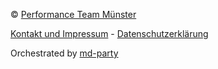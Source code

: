 &copy; [Performance Team Münster](index.html)

[Kontakt und Impressum](#Kontakt) - [Datenschutzerklärung](Datenschutzerklärung.html)

Orchestrated by [md-party][mdp]

[mdp]: https://github.com/memowe/md-party
